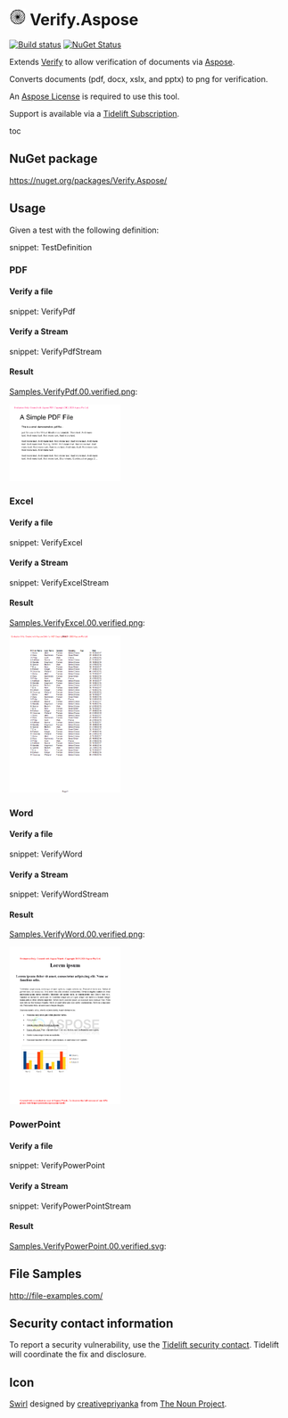 # <img src="/src/icon.png" height="30px"> Verify.Aspose

[![Build status](https://ci.appveyor.com/api/projects/status/7k8hh0guut2ioak2?svg=true)](https://ci.appveyor.com/project/SimonCropp/Verify-Aspose)
[![NuGet Status](https://img.shields.io/nuget/v/Verify.Aspose.svg)](https://www.nuget.org/packages/Verify.Aspose/)

Extends [Verify](https://github.com/VerifyTests/Verify) to allow verification of documents via [Aspose](https://www.aspose.com/).

Converts documents (pdf, docx, xslx, and pptx) to png for verification.

An [Aspose License](https://purchase.aspose.com/policies/license-types) is required to use this tool.

Support is available via a [Tidelift Subscription](https://tidelift.com/subscription/pkg/nuget-verify?utm_source=nuget-verify&utm_medium=referral&utm_campaign=enterprise).

toc


## NuGet package

https://nuget.org/packages/Verify.Aspose/


## Usage

Given a test with the following definition:

snippet: TestDefinition


### PDF


#### Verify a file

snippet: VerifyPdf


#### Verify a Stream

snippet: VerifyPdfStream


#### Result

[Samples.VerifyPdf.00.verified.png](/src/Tests/Samples.VerifyPdf.00.verified.png):

<img src="/src/Tests/Samples.VerifyPdf.00.verified.png" width="200px">


### Excel


#### Verify a file

snippet: VerifyExcel


#### Verify a Stream

snippet: VerifyExcelStream


#### Result

[Samples.VerifyExcel.00.verified.png](/src/Tests/Samples.VerifyExcel.00.verified.png):

<img src="/src/Tests/Samples.VerifyExcel.00.verified.png" width="200px">


### Word


#### Verify a file

snippet: VerifyWord


#### Verify a Stream

snippet: VerifyWordStream


#### Result

[Samples.VerifyWord.00.verified.png](/src/Tests/Samples.VerifyWord.00.verified.png):

<img src="/src/Tests/Samples.VerifyWord.00.verified.png" width="200px">


### PowerPoint


#### Verify a file

snippet: VerifyPowerPoint


#### Verify a Stream

snippet: VerifyPowerPointStream


#### Result

[Samples.VerifyPowerPoint.00.verified.svg](/src/Tests/Samples.VerifyPowerPoint.00.verified.svg):


## File Samples

http://file-examples.com/


## Security contact information

To report a security vulnerability, use the [Tidelift security contact](https://tidelift.com/security). Tidelift will coordinate the fix and disclosure.


## Icon

[Swirl](https://thenounproject.com/term/swirl/1568686/) designed by [creativepriyanka](https://thenounproject.com/creativepriyanka) from [The Noun Project](https://thenounproject.com/).
